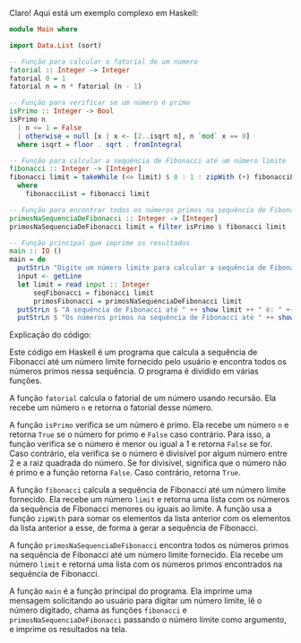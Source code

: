 Claro! Aqui está um exemplo complexo em Haskell:

```haskell
module Main where

import Data.List (sort)

-- Função para calcular o fatorial de um número
fatorial :: Integer -> Integer
fatorial 0 = 1
fatorial n = n * fatorial (n - 1)

-- Função para verificar se um número é primo
isPrimo :: Integer -> Bool
isPrimo n
  | n <= 1 = False
  | otherwise = null [x | x <- [2..isqrt n], n `mod` x == 0]
  where isqrt = floor . sqrt . fromIntegral

-- Função para calcular a sequência de Fibonacci até um número limite
fibonacci :: Integer -> [Integer]
fibonacci limit = takeWhile (<= limit) $ 0 : 1 : zipWith (+) fibonacciList (tail fibonacciList)
  where
    fibonacciList = fibonacci limit

-- Função para encontrar todos os números primos na sequência de Fibonacci até um número limite
primosNaSequenciaDeFibonacci :: Integer -> [Integer]
primosNaSequenciaDeFibonacci limit = filter isPrimo $ fibonacci limit

-- Função principal que imprime os resultados
main :: IO ()
main = do
  putStrLn "Digite um número limite para calcular a sequência de Fibonacci e encontrar os números primos:"
  input <- getLine
  let limit = read input :: Integer
      seqFibonacci = fibonacci limit
      primosFibonacci = primosNaSequenciaDeFibonacci limit
  putStrLn $ "A sequência de Fibonacci até " ++ show limit ++ " é: " ++ show seqFibonacci
  putStrLn $ "Os números primos na sequência de Fibonacci até " ++ show limit ++ " são: " ++ show primosFibonacci
```

Explicação do código:

Este código em Haskell é um programa que calcula a sequência de Fibonacci até um número limite fornecido pelo usuário e encontra todos os números primos nessa sequência. O programa é dividido em várias funções.

A função `fatorial` calcula o fatorial de um número usando recursão. Ela recebe um número `n` e retorna o fatorial desse número.

A função `isPrimo` verifica se um número é primo. Ela recebe um número `n` e retorna `True` se o número for primo e `False` caso contrário. Para isso, a função verifica se o número é menor ou igual a 1 e retorna `False` se for. Caso contrário, ela verifica se o número é divisível por algum número entre 2 e a raiz quadrada do número. Se for divisível, significa que o número não é primo e a função retorna `False`. Caso contrário, retorna `True`.

A função `fibonacci` calcula a sequência de Fibonacci até um número limite fornecido. Ela recebe um número `limit` e retorna uma lista com os números da sequência de Fibonacci menores ou iguais ao limite. A função usa a função `zipWith` para somar os elementos da lista anterior com os elementos da lista anterior a esse, de forma a gerar a sequência de Fibonacci.

A função `primosNaSequenciaDeFibonacci` encontra todos os números primos na sequência de Fibonacci até um número limite fornecido. Ela recebe um número `limit` e retorna uma lista com os números primos encontrados na sequência de Fibonacci.

A função `main` é a função principal do programa. Ela imprime uma mensagem solicitando ao usuário para digitar um número limite, lê o número digitado, chama as funções `fibonacci` e `primosNaSequenciaDeFibonacci` passando o número limite como argumento, e imprime os resultados na tela.